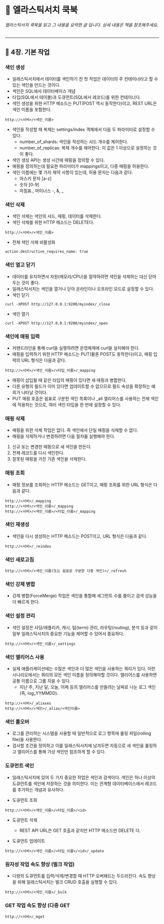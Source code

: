 # :book: 엘라스틱서치 쿡북

###### 엘라스틱서치 쿡북을 읽고 그 내용을 요약한 글 입니다. 상세 내용은 책을 참조해주세요.

---------------------------------------------------------------------------

## :pushpin: 4장. 기본 작업

### 색인 생성

- 일래스틱서치에서 데이터를 색인하기 전 첫 작업은 데이터의 주 컨테이너라고 할 수 있는 색인을 만드는 것이다.
- 색인은 SQL에서 데이터베이스 개념
- 타입(SQL에서 테이블)과 도큐먼트(SQL에서 레코드)를 위한 컨테이너다.
- 색인 생성을 위한 HTTP 메소드는 PUT(POST 역시 동작한다)이고, REST URL은 색인 이름을 포함한다.

````
http://<서버>/<색인_이름>
````

- 색인을 작성할 때 복제는 settings/index 객체에서 다음 두 파라미터로 설정할 수 있다.
    - number_of_shards: 색인을 작성하는 샤드 개수를 제어한다.
    - number_of_replicas: 복제 개수를 제어한다. 이 값은 1 이상으로 설정하는 것이 좋다.
- 색인 생성 API는 생성 시간에 매핑을 정의할 수 있다.
- 매핑을 정의하는데 필요한 파라미터가 mappings이고, 다중 매핑을 허용한다.
- 색인 이름에는 몇 가지 제약 사항이 있는데, 허용 문자는 다음과 같다.
    - 아스키 문자 [a-z]
    - 숫자 [0-9]
    - 마침표., 마이너스 -, &, _


### 색인 삭제

- 색인 삭제는 색인의 샤드, 매핑, 데이터를 삭제한다.
- 색인 삭제를 위한 HTTP 메소드는 DELETE다.
````
http://<서버>/<색인_이름>
````

- 전체 색인 삭제 비활성화
````
action.destructive_requires_name: true
````


### 색인 열고 닫기
- 데이터를 유지하면서 자원(메모리/CPU)을 절약하려면 색인을 삭제하는 대신 닫아두는 것이 좋다.
- 일래스틱서치는 색인을 열거나 닫아 온라인이나 오프라인 모드로 설정할 수 있다.
- 색인 닫기 
````
curl -XPOST http://127.0.0.1:9200/myindex/_close
````
- 색인 열기
````
curl -XPOST http://127.0.0.1:9200/myindex/_open
````

### 색인에 매핑 입력

- 커맨드라인을 통해 curl을 실행하려면 운영체제에 curl을 설치해야 한다.
- 매핑을 입력하기 위한 HTTP 메소드는 PUT(물론 POST도 동작한다)이고, 매핑 입력의 URL 형식은 다음과 같다.
````
http://<서버>/<색인_이름>/<타입_이름>/_mapping
````
- 매핑이 삽입될 때 같은 타입의 매핑이 있다면 새 매핑과 병합한다.
- 다른 유형의 필드가 이미 있다면 업데이트할 수 없으므로 필드 속성을 확장하는 예외가 나타날 것이다.
- PUT 매핑 호출은 쉼표로 구분한 색인 목록이나 _all 앨리어스를 사용하는 전체 색인에 적용하는 것으로, 여러 색인 타입을 한 번에 설정할 수 있다.


### 매핑 삭제
- 매핑을 위한 삭제 작업은 없다. 즉 색인에서 단일 매핑을 삭제할 수 없다.
- 매핑을 삭제하거나 변경하려면 다음 절차를 실행해야 한다.

1. 신규 또는 변경한 매핑으로 새 색인을 만든다.
2. 전체 레코드를 다시 색인한다.
3. 잘못된 매핑을 가진 기존 색인을 삭제한다.


### 매핑 조회
- 매핑 정보를 조회하는 HTTP 메소드는 GET이고, 매핑 조회를 위한 URL 형식은 다음과 같다.
````
http://<서버>/_mapping
http://<서버>/<색인_이름>/_mapping
http://<서버>/<색인_이름>/<타입_이름>/_mapping
````

### 색인 재생성
- 색인을 다시 생성하는 HTTP 메소드는 POST이고, URL 형식은 다음과 같다.
````
http://<서버>/_reindex
````

### 색인 새로고침
````
http://<서버>/<색인_이름(또는 쉼표로 구분한 다중 색인)>/_refresh
````


### 색인 강제 병합
- 강제 병합(ForceMerge) 작업은 색인을 통합해 세그먼트 수를 줄이고 검색 성능을 더 빠르게 한다.


### 색인 설정 관리
- 색인 설정은 샤딩/레플리카, 캐시, 텀(term) 관리, 라우팅(routing), 분석 등과 같이 일부 일래스틱서치의 중요한 기능을 제어할 수 있어서 중요하다.
````
http://<서버>/<색인_이름>/_settings
````

### 색인 앨리어스 사용
- 실제 애플리케이션에는 수많은 색인과 더 많은 색인을 사용하는 쿼리가 있다. 
이런 시나리오에서는 쿼리의 모든 색인 이름을 정의해야할 것이다. 앨리어스를 사용하면 공통 이름으로 그룹 지을 수 있다.
    - 지난 주, 지난 달, 오늘, 어제 등의 앨리어스를 만들려는 날짜로 나눈 로그 색인(즉, log_YYMMDD). 
````
http://<서버>/_aliases
http://<서버>/<색인>/_alias/<색인이름>
````

### 색인 롤오버
- 로그를 관리하는 시스템을 사용할 때 일반적으로 로그 항목에 롤링 파일(rolling file)을 사용한다.
- 검사할 조건을 정의하고 이를 일래스틱서치에 남겨두면 자동으로 새 색인을 롤링하고 앨리어스를 통해
가상 색인만 참조하게 할 수 있다. 


### 도큐먼트 색인
- 일래스틱서치에 있어 두 가지 중요한 작업은 색인과 검색이다. 색인은 하나 이상의 도큐먼트를 색인에 저장하는 것을 의미한다.
이는 관계형 데이터베이스에서 레코드를 추가하는 개념과 유사하다.

- 도큐먼트 조회

````
http://<서버>/<색인_이름>/<타입_이름>/<id>
````
- 도큐먼트 삭제
    - REST API URL은 GET 호출과 같지만 HTTP 메소드만 DELETE 다.

- 도큐먼트 업데이트
````
http://<서버>/<색인_이름>/<타입_이름>/<id>/_update
````

### 원자성 작업 속도 향상 (벌크 작업)

- 다량의 도큐먼트를 입력/삭제/변경할 때 HTTP 오버헤드는 두드러진다. 속도 향상을 위해 일래스틱서치는
벌크 CRUD 호출을 실행할 수 있다.

````
http://<서버>/<색인_이름>/_bulk
````

### GET 작업 속도 향상 (다중 GET

````
http://<서버>/_mget
````